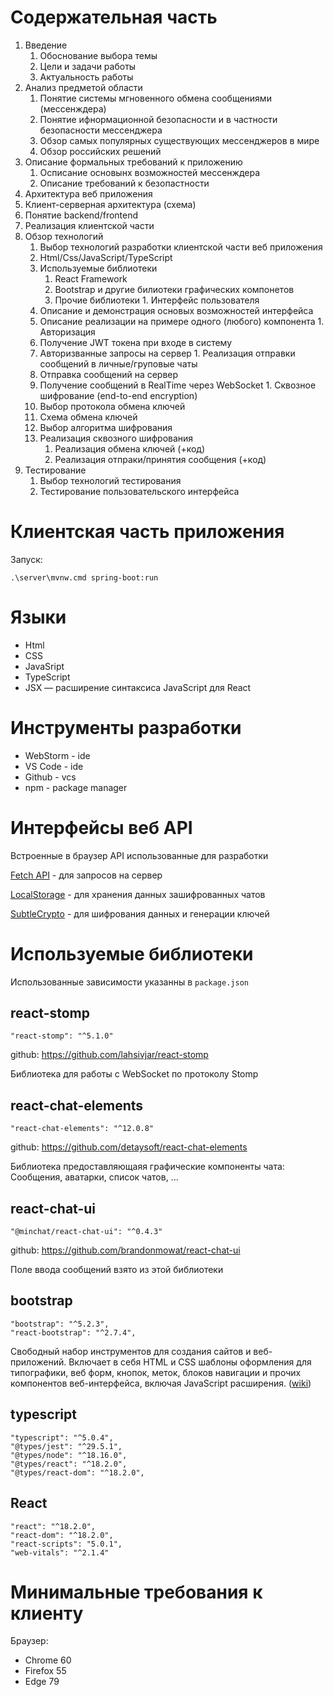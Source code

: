 
# Содержательная часть

1. Введение
    1. Обоснование выбора темы
    1. Цели и задачи работы
    1. Актуальность работы
1. Анализ предметой области 
    1. Понятие системы мгновенного обмена сообщениями (мессенждера)
    1. Понятие ифнормационной безопасности и в частности безопасности мессенджера
    1. Обзор самых популярных существующих мессенджеров в мире
    1. Обзор российских решений
1. Описание формальных требований к приложению
    1. Осписание основынх возможностей мессенждера
    1. Описание требований к безопастности
1. Архитектура веб приложения
  1. Клиент-серверная архитектура (схема)
  1. Понятие backend/frontend
1. Реализация клиентской части
  1. Обзор технологий
      1. Выбор технологий разработки клиентской части веб приложения 
        1. Html/Css/JavaScript/TypeScript
        1. Используемые библиотеки
            1. React Framework
            1. Bootstrap и другие билиотеки графических компонетов
            1. Прочие библиотеки
    1. Интерфейс пользователя
        1. Описание и демонстрация основых возможностей интерфейса
        1. Описание реализации на примере одного (любого) компонента
    1. Авторизация
        1. Получение JWT токена при входе в систему
        1. Авторизванные запросы на сервер
    1. Реализация отправки сообщений в личные/груповые чаты
        1. Отправка сообщений на сервер
        1. Получение сообщений в RealTime через WebSocket
    1. Сквозное шифрование (end-to-end encryption)
        1. Выбор протокола обмена ключей
        1. Схема обмена ключей
        1. Выбор алгоритма шифрования
        1. Реализация сквозного шифрования
            1. Реализация обмена ключей (+код)
            1. Реализация отпраки/принятия сообщения (+код)
1. Тестирование
    1. Выбор технологий тестирования
    1. Тестирование пользовательского интерфейса



# Клиентская часть приложения 

Запуск:

```
.\server\mvnw.cmd spring-boot:run
```

# Языки

* Html
* CSS
* JavaSript
* TypeScript
* JSX — расширение синтаксиса JavaScript для React

# Инструменты разработки

* WebStorm - ide
* VS Code - ide
* Github - vcs
* npm - package manager

# Интерфейсы веб API

Встроенные в браузер API использованные для разработки

[Fetch API](https://developer.mozilla.org/ru/docs/Web/API/Fetch_API) - для запросов на сервер

[LocalStorage](https://developer.mozilla.org/ru/docs/Web/API/Window/localStorage) - для хранения данных зашифрованных чатов

[SubtleCrypto](https://developer.mozilla.org/ru/docs/Web/API/SubtleCrypto) - для шифрования данных и генерации ключей

# Используемые библиотеки

Использованные зависимости указанны в `package.json`

## react-stomp
```
"react-stomp": "^5.1.0"
```

github: https://github.com/lahsivjar/react-stomp

Библиотека для работы с WebSocket по протоколу Stomp

## react-chat-elements

```
"react-chat-elements": "^12.0.8"
```

github: https://github.com/detaysoft/react-chat-elements

Библиотека предоставляющаяя графические компоненты чата: Сообщения, аватарки, список чатов, ...

## react-chat-ui

```
"@minchat/react-chat-ui": "^0.4.3"
```

github: https://github.com/brandonmowat/react-chat-ui

Поле ввода сообщений взято из этой библиотеки

## bootstrap

```
"bootstrap": "^5.2.3",
"react-bootstrap": "^2.7.4",
```
Свободный набор инструментов для создания сайтов и веб-приложений. Включает в себя HTML и CSS шаблоны оформления для типографики, веб форм, кнопок, меток, блоков навигации и прочих компонентов веб-интерфейса, включая JavaScript расширения. ([wiki](https://ru.wikipedia.org/wiki/Bootstrap_(%D1%84%D1%80%D0%B5%D0%B9%D0%BC%D0%B2%D0%BE%D1%80%D0%BA)))

## typescript

```
"typescript": "^5.0.4",
"@types/jest": "^29.5.1",
"@types/node": "^18.16.0",
"@types/react": "^18.2.0",
"@types/react-dom": "^18.2.0",
```

## React

```
"react": "^18.2.0",
"react-dom": "^18.2.0",
"react-scripts": "5.0.1",
"web-vitals": "^2.1.4"
```

# Минимальные требования к клиенту
Браузер:
* Chrome 60
* Firefox 55
* Edge 79
